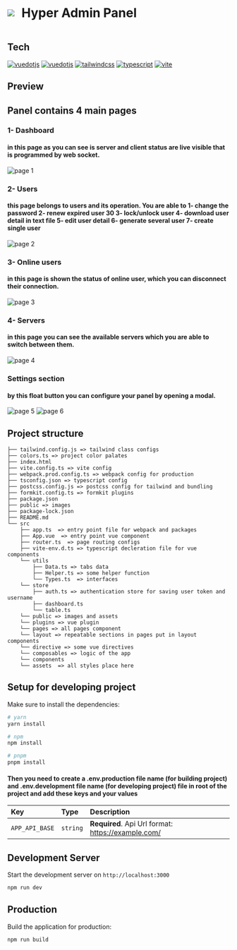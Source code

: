 <h1 style="display: flex;align-items: center; gap:1rem"><img src="./public/logo-sm.png"/> Hyper Admin Panel </h1>  
<a href='https://github.com/hoomanFsmo77/Hyper-admin-panel/tree/master/frontend' target="_blank"><img alt='' src='https://img.shields.io/badge/Release_V1.2.1-100000?style=flat&logo=&logoColor=3178C6&labelColor=333333&color=333333'/></a>

## Tech

<a href='https://vuejs.org/' target="_blank"><img alt='vuedotjs' src='https://img.shields.io/badge/Vue_js V3.3.4-100000?style=flat&logo=vuedotjs&logoColor=4FC08D&labelColor=333333&color=333333'/></a>   <a href='https://router.vuejs.org/' target="_blank"><img alt='vuedotjs' src='https://img.shields.io/badge/Vue_router V4.2.1-100000?style=flat&logo=vuedotjs&logoColor=4FC08D&labelColor=333333&color=333333'/></a> <a href='https://tailwindcss.com/' target="_blank"><img alt='tailwindcss' src='https://img.shields.io/badge/Tailwindcss_V3.2.6-100000?style=flat&logo=tailwindcss&logoColor=06B6D4&labelColor=333333&color=333333'/></a> <a href='https://www.typescriptlang.org/' target="_blank"><img alt='typescript' src='https://img.shields.io/badge/Typescript_V4.9.5-100000?style=flat&logo=typescript&logoColor=3178C6&labelColor=333333&color=333333'/></a>  <a href='https://vitejs.dev/' target="_blank"><img alt='vite' src='https://img.shields.io/badge/Vite_V4.4.4-100000?style=flat&logo=Vite&logoColor=8DD6F9&labelColor=333333&color=333333'/></a>

## Preview

## Panel contains 4 main pages
### 1- Dashboard
#### in this page as you can see is server and client status are live visible that is programmed by web socket.
<img alt="page 1" src="preview/p1.png">

### 2- Users

#### this page belongs to users and its operation. You are able to 1- change the password 2- renew expired user 30  3- lock/unlock user 4- download user detail in text file 5- edit user detail 6- generate several user 7- create single user
<img alt="page 2" src="preview/p2.png">

### 3- Online users
#### in this page is shown the status of online user, which you can disconnect their connection.
<img alt="page 3" src="preview/p3.png">

### 4- Servers
#### in this page you can see the available servers which you are able to switch between them.
<img alt="page 4" src="preview/p4.png">

### Settings section
#### by this float button you can configure your panel by opening a modal.
<img alt="page 5" src="preview/p6.png">
<img alt="page 6" src="preview/p5.png">


## Project structure

```
├── tailwind.config.js => tailwind class configs
├── colors.ts => project color palates
├── index.html
├── vite.config.ts => vite config
├── webpack.prod.config.ts => webpack config for production
├── tsconfig.json => typescript config
├── postcss.config.js => postcss config for tailwind and bundling
├── formkit.config.ts => formkit plugins
├── package.json
├── public => images
├── package-lock.json
├── README.md
└── src
    ├── app.ts  => entry point file for webpack and packages
    ├── App.vue  => entry point vue component
    ├── router.ts  => page routing configs
    ├── vite-env.d.ts => typescript decleration file for vue components
    └── utils
        ├── Data.ts => tabs data
        ├── Helper.ts => some helper function
        └── Types.ts  => interfaces
    └── store
        ├── auth.ts => authentication store for saving user token and username
        ├── dashboard.ts
        └── table.ts
    └── public => images and assets
    └── plugins => vue plugin
    └── pages => all pages component
    └── layout => repeatable sections in pages put in layout components
    └── directive => some vue directives
    └── composables => logic of the app
    └── components
    └── assets  => all styles place here
```

## Setup for developing project

Make sure to install the dependencies:

```bash
# yarn
yarn install

# npm
npm install

# pnpm
pnpm install
```
#### Then you need to create a .env.production file name (for building project) and .env.development file name (for developing project) file in root of the project and add these keys and your values

| Key            | Type     | Description                                                                   |
|:---------------| :------- |:------------------------------------------------------------------------------|
| `APP_API_BASE` | `string` | **Required**. Api Url format: https://example.com/  |

## Development Server

Start the development server on `http://localhost:3000`

```bash
npm run dev
```

## Production

Build the application for production:

```bash
npm run build
```
